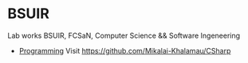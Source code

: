 # BSUIR
Lab works BSUIR, FCSaN, Computer Science &amp;&amp; Software Ingeneering

- [Programming](https://github.com/Mikalai-Khalamau/CSharp)
Visit https://github.com/Mikalai-Khalamau/CSharp
